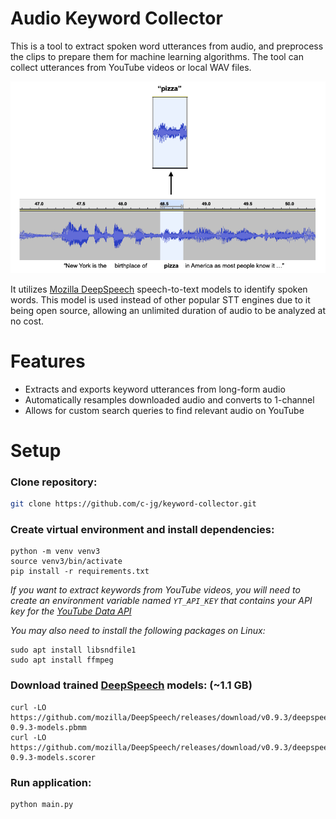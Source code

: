 # Audio Keyword Collector

This is a tool to extract spoken word utterances from audio, and preprocess the clips to prepare them for machine learning algorithms.  The tool can collect utterances from YouTube videos or local WAV files.

![](extract_graphic.png)

It utilizes [Mozilla DeepSpeech](https://github.com/mozilla/DeepSpeech) speech-to-text models to identify spoken words.  This model is used instead of other popular STT engines due to it being open source, allowing an unlimited duration of audio to be analyzed at no cost.


# Features

* Extracts and exports keyword utterances from long-form audio
* Automatically resamples downloaded audio and converts to 1-channel
* Allows for custom search queries to find relevant audio on YouTube

# Setup

### Clone repository:
```bash
git clone https://github.com/c-jg/keyword-collector.git
```

### Create virtual environment and install dependencies:
```
python -m venv venv3
source venv3/bin/activate
pip install -r requirements.txt
```

*If you want to extract keywords from YouTube videos, you will need to create an environment variable named `YT_API_KEY` that contains your API key for the [YouTube Data API](https://developers.google.com/youtube/v3/getting-started)*

*You may also need to install the following packages on Linux:*
```
sudo apt install libsndfile1
sudo apt install ffmpeg
```

### Download trained [DeepSpeech](https://github.com/mozilla/DeepSpeech) models: (~1.1 GB)
```
curl -LO https://github.com/mozilla/DeepSpeech/releases/download/v0.9.3/deepspeech-0.9.3-models.pbmm
curl -LO https://github.com/mozilla/DeepSpeech/releases/download/v0.9.3/deepspeech-0.9.3-models.scorer

```

### Run application:
```bash
python main.py
```


